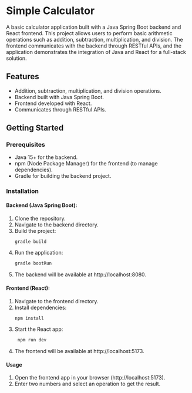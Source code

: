 # Simple Calculator

A basic calculator application built with a Java Spring Boot backend and React frontend. This project allows users to perform basic arithmetic operations such as addition, subtraction, multiplication, and division. The frontend communicates with the backend through RESTful APIs, and the application demonstrates the integration of Java and React for a full-stack solution.

## Features
- Addition, subtraction, multiplication, and division operations.
- Backend built with Java Spring Boot.
- Frontend developed with React.
- Communicates through RESTful APIs.

## Getting Started

### Prerequisites
- Java 15+ for the backend.
- npm (Node Package Manager) for the frontend (to manage dependencies).
- Gradle for building the backend project.

### Installation

#### Backend (Java Spring Boot):
1. Clone the repository.
2. Navigate to the backend directory.
3. Build the project:
   ```bash
   gradle build
4. Run the application:
    ```bash
    gradle bootRun
5. The backend will be available at http://localhost:8080.

#### Frontend (React):
1. Navigate to the frontend directory.
2. Install dependencies:
     ```bash
     npm install
3. Start the React app:
    ```bash
     npm run dev
4. The frontend will be available at http://localhost:5173.

#### Usage

1. Open the frontend app in your browser (http://localhost:5173).
2. Enter two numbers and select an operation to get the result.
